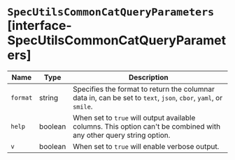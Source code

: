 # `SpecUtilsCommonCatQueryParameters` [interface-SpecUtilsCommonCatQueryParameters]

| Name | Type | Description |
| - | - | - |
| `format` | string | Specifies the format to return the columnar data in, can be set to `text`, `json`, `cbor`, `yaml`, or `smile`. |
| `help` | boolean | When set to `true` will output available columns. This option can't be combined with any other query string option. |
| `v` | boolean | When set to `true` will enable verbose output. |
